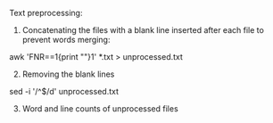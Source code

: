 Text preprocessing:

1. Concatenating the files with a blank line inserted after each file to prevent words merging:

awk 'FNR==1{print ""}1' *.txt > unprocessed.txt

2. Removing the blank lines

sed -i '/^$/d' unprocessed.txt

3. Word and line counts of unprocessed files 
